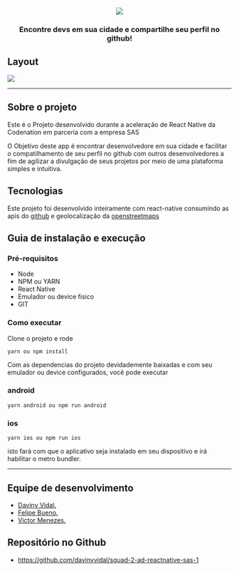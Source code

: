 <h1 align="center">
 <img src="https://raw.githubusercontent.com/davinyvidal/squad-2-ad-reactnative-sas-1/develop/.github/assets/devfinder.png">
</h1>

<h3 align="center">
 Encontre devs em sua cidade e compartilhe seu perfil no github!
</h3>

## Layout

<img align="center" src="https://raw.githubusercontent.com/davinyvidal/squad-2-ad-reactnative-sas-1/develop/.github/assets/mock.png">

<hr />

## Sobre o projeto

<p>
Este é o Projeto desenvolvido durante a aceleração de React Native da Codenation em parceria com a empresa SAS
</p>

<p>
  O Objetivo deste app é encontrar desenvolvedore em sua cidade e facilitar o compatilhamento de seu perfil no github com outros desenvolvedores a fim de agilizar a divulgação de seus projetos por meio de uma plataforma simples e intuitiva.
</p>

## Tecnologias

<p>
  Este projeto foi desenvolvido inteiramente com react-native consumindo as apis do <a href="https://api.github.com/">github</a> e geolocalização da <a href="https://nominatim.openstreetmap.org/">openstreetmaps </a>
</p>

## Guia de instalação e execução

### Pré-requisitos
 - Node
 - NPM ou YARN
 - React Native
 - Emulador ou device fisico
 - GIT

### Como executar
<p>
  Clone o projeto e rode
</p>

```yarn ou npm install```

<p>
  Com as dependencias do projeto devidademente baixadas e com seu emulador ou device configurados, você pode executar

  ### android

  ```yarn android ou npm run android```

  ### ios

  ```yarn ios ou npm run ios```

  isto fará com que o aplicativo seja instalado em seu dispositivo e irá habilitar o metro bundler.
</p>

<hr />

## Equipe de desenvolvimento
- <a href="https://github.com/davinyvidal">Daviny Vidal. </a>
- <a href="https://github.com/fbueno12">Felipe Bueno. </a>
- <a href="https://github.com/Dev4ster">Victor Menezes. </a>

## Repositório no Github 

- <https://github.com/davinyvidal/squad-2-ad-reactnative-sas-1>
